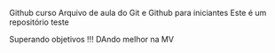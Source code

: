 

Github curso
Arquivo de aula do Git e Github para iniciantes
Este é um repositório teste

Superando objetivos !!! DAndo melhor na MV
